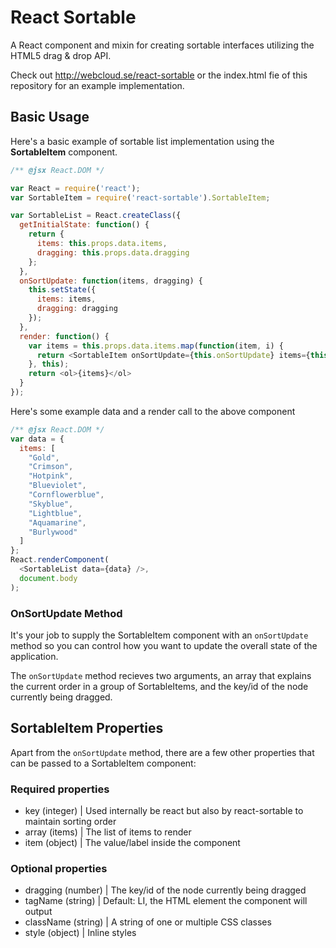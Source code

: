 # React Sortable

A React component and mixin for creating sortable interfaces
utilizing the HTML5 drag & drop API.

Check out http://webcloud.se/react-sortable or the index.html fie of this repository
for an example implementation.


## Basic Usage

Here's a basic example of sortable list implementation using the **SortableItem** component.

```js
/** @jsx React.DOM */

var React = require('react');
var SortableItem = require('react-sortable').SortableItem;

var SortableList = React.createClass({
  getInitialState: function() {
    return {
      items: this.props.data.items,
      dragging: this.props.data.dragging
    };
  },
  onSortUpdate: function(items, dragging) {
    this.setState({
      items: items,
      dragging: dragging
    });
  },
  render: function() {
    var items = this.props.data.items.map(function(item, i) {
      return <SortableItem onSortUpdate={this.onSortUpdate} items={this.state.items} dragging={this.state.dragging} key={i} item={item} />
    }, this);
    return <ol>{items}</ol>
  }
});

```
Here's some example data and a render call to the above component

```js
/** @jsx React.DOM */
var data = {
  items: [
    "Gold",
    "Crimson",
    "Hotpink",
    "Blueviolet",
    "Cornflowerblue",
    "Skyblue",
    "Lightblue",
    "Aquamarine",
    "Burlywood"
  ]
};
React.renderComponent(
  <SortableList data={data} />,
  document.body
);
```


### OnSortUpdate Method
It's your job to supply the SortableItem component with an `onSortUpdate` method so you can control how you want to update the overall state of the application.

The `onSortUpdate` method recieves two arguments, an array that explains the current order in a group of SortableItems, and the key/id of the node currently being dragged.

## SortableItem Properties

Apart from the `onSortUpdate` method, there are a few other properties that can be passed to a SortableItem component:

### Required properties

- key (integer) | Used internally be react but also by react-sortable to maintain sorting order
- array (items) | The list of items to render
- item (object) | The value/label inside the component

### Optional properties

- dragging (number) | The key/id of the node currently being dragged
- tagName (string) | Default: LI, the HTML element the component will output
- className (string) | A string of one or multiple CSS classes
- style (object) | Inline styles

